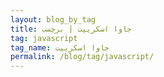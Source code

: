 ```yaml
---
layout: blog_by_tag
title: جاوا اسکریپت | برچسب
tag: javascript
tag_name: جاوا اسکریپت
permalink: /blog/tag/javascript/
---
```

